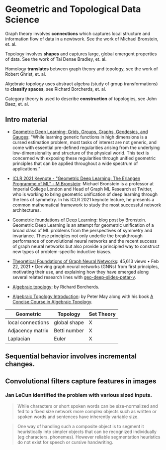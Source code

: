 
# Geometric and Topological Data Science

Graph theory involves **connections** which captures local structure and information flow of data in a newtwork. See the work of Michael Bronstein, et. al.

Topology involves **shapes** and captures large, global emergent properties of data. See the work of Tai Denae Bradley, et. al.

Homology **translates** between graph theory and topology, see the work of Robert Ghrist, et. al.

Algebraic topology uses abstract algebra (study of group transformations) to **classify spaces**, see Richard Borcherds, et. al.

Category theory is used to describe **construction** of topologies, see John Baez, et. al.

## Intro material

- [Geometric Deep Learning: Grids, Groups, Graphs, Geodesics, and Gauges](https://arxiv.org/abs/2104.13478): "While learning generic functions in high dimensions is a cursed estimation problem, most tasks of interest are not generic, and come with essential pre-defined regularities arising from the underlying low-dimensionality and structure of the physical world. This text is concerned with exposing these regularities through unified geometric principles that can be applied throughout a wide spectrum of applications."


- [ICLR 2021 Keynote - "Geometric Deep Learning: The Erlangen Programme of ML" - M Bronstein](https://www.youtube.com/watch?v=w6Pw4MOzMuo):  Michael Bronstein is a professor at Imperial College London and Head of Graph ML Research at Twitter, who is working to bring geometric unification of deep learning through the lens of symmetry. In his ICLR 2021 keynote lecture, he presents a common mathematical framework to study the most successful network architectures.

- [Geometric foundations of Deep Learning](https://towardsdatascience.com/geometric-foundations-of-deep-learning-94cdd45b451d): blog post by Bronstein. Geometric Deep Learning is an attempt for geometric unification of a broad class of ML problems from the perspectives of symmetry and invariance. These principles not only underlie the breakthrough performance of convolutional neural networks and the recent success of graph neural networks but also provide a principled way to construct new types of problem-specific inductive biases.

- [Theoretical Foundations of Graph Neural Networks](https://www.youtube.com/watch?v=uF53xsT7mjc): 45,613 views • Feb 22, 2021 • Deriving graph neural networks (GNNs) from first principles, motivating their use, and explaining how they have emerged along several related research lines with [geo-deep-slides-petar-v](https://petar-v.com/talks/GNN-Wednesday.pdf).

- [Algebraic topology](https://www.youtube.com/playlist?list=PL8yHsr3EFj52yxQGxQoxwOtjIEtxE2BWx): by Richard Borcherds.

- [Algebraic Topology Introduction](https://www.youtube.com/watch?v=vRsrCNLkSA0): by Peter May along with his book [A Concise Course in Algebraic Topology](https://www.math.uchicago.edu/~may/CONCISE/ConciseRevised.pdf).

    
| Geometric | Topology | Set Theory |
| ---      | ----     | --- | 
| local connections | global shape | X |
| Adjacency matrix | Betti number | X |
| Laplacian  | Euler | X |
    

</div>


## Sequential behavior involves incremental changes.

## Convolutional filters capture features in images

### Jan LeCun identified the problem with various sized inputs.

> While characters or short spoken words can be size-normalized and fed to a fixed size network more complex objects such as written or spoken words and sentences have inherently variable size. 

> One way of handling such a composite object is to segment it heuristically into
> simpler objects that can be recognized individually (eg  characters, phonemes). However reliable segmentation heuristics do not exist for speech or cursive handwriting.

